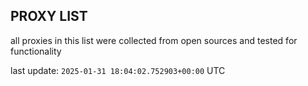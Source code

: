 ## PROXY LIST

all proxies in this list were collected from open sources and tested for functionality

last update: `2025-01-31 18:04:02.752903+00:00` UTC